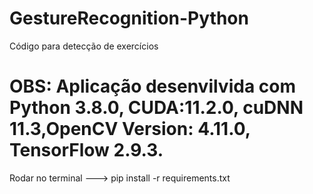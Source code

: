 ﻿# GestureRecognition-Python
Código para detecção de exercícios


# OBS: Aplicação desenvilvida com Python 3.8.0, CUDA:11.2.0, cuDNN 11.3,OpenCV Version: 4.11.0, TensorFlow  2.9.3.

Rodar no terminal ---> pip install -r requirements.txt



